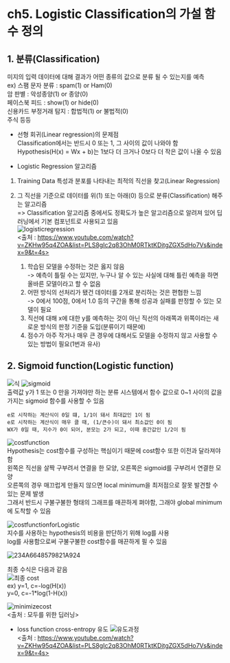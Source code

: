 # ch5. Logistic Classification의 가설 함수 정의  
 
 ## 1. 분류(Classification)  
 미지의 입력 데이터에 대해 결과가 어떤 종류의 값으로 분류 될 수 있는지를 예측  
 ex) 스팸 문자 분류 : spam(1) or Ham(0)  
     암 판별 : 악성종양(1) or 종양(0)  
     페이스북 피드 : show(1) or hide(0)  
     신용카드 부정거래 탐지 : 합법적(1) or 불법적(0)  
     주식 등등  
  
* 선형 회귀(Linear regression)의 문제점  
Classification에서는 반드시 0 또는 1, 그 사이의 값이 나와야 함  
Hypothesis(H(x) = Wx + b)는 1보다 더 크거나 0보다 더 작은 값이 나올 수 있음  
  
* Logistic Regression 알고리즘  
1. Training Data 특성과 분포를 나타내는 최적의 직선을 찾고(Linear Regression)  
2. 그 직선을 기준으로 데이터를 위(1) 또는 아래(0) 등으로 분류(Classification) 해주는 알고리즘  
=> Classification 알고리즘 중에서도 정확도가 높은 알고리즘으로 알려져 있어 딥러닝에서 기본 컴포넌트로 사용되고 있음  
![logisticregression](https://user-images.githubusercontent.com/31130917/108447960-2a036280-72a4-11eb-8fb4-0885a26e3460.PNG)  
<출처 : https://www.youtube.com/watch?v=ZKHw95q4ZOA&list=PLS8gIc2q83OhM0RTktKDitgZGX5dHo7Vs&index=9&t=4s>  

    1. 학습된 모델을 수정하는 것은 옳지 않음  
     -> 예측이 틀릴 수는 있지만, 누구나 알 수 있는 사실에 대해 틀린 예측을 하면 올바른 모델이라고 할 수 없음  
    2. 어떤 방식의 선처리가 됐건 데이터를 2개로 분리하는 것은 편협한 느낌  
     -> 0에서 100점, 0에서 1.0 등의 구간을 통해 성공과 실패를 판정할 수 있는 모델이 필요  
    3. 직선에 대해 x에 대한 y를 예측하는 것이 아닌 직선의 아래쪽과 위쪽이라는 새로운 방식의 판정 기준을 도입(분류이기 때문에)  
    4. 점수가 아주 작거나 매우 큰 경우에 대해서도 모델을 수정하지 않고 사용할 수 있는 방법이 필요(1번과 유사)  
  
## 2. Sigmoid function(Logistic function)  
![식](https://user-images.githubusercontent.com/31130917/111198124-92730480-8602-11eb-8586-eb8ccd470e23.png)
![sigmoid](https://user-images.githubusercontent.com/31130917/111198374-d403af80-8602-11eb-931f-706a58778f68.png)  
출력값 y가 1 또는 0 만을 가져야만 하는 분류 시스템에서 함수 값으로 0~1 사이의 값을 가지는 sigmoid 함수를 사용할 수 있음  
  
    e로 시작하는 계산식이 0일 떄, 1/1이 돼서 최대값인 1이 됨  
    e로 시작하는 계산식이 매우 클 때, (1/큰수)이 돼서 최소값인 0이 됨  
    WX가 0일 때, 지수가 0이 되어, 분모는 2가 되고, 이때 중간값인 1/2이 됨  
  

![costfunction](https://user-images.githubusercontent.com/31130917/108448780-b19da100-72a5-11eb-95f1-2a08c0eaed58.PNG)  
Hypothesis는 cost함수를 구성하는 핵심이기 때문에 cost함수 또한 이전과 달라져야 함  
왼쪽은 직선을 살짝 구부려서 연결을 한 모양, 오른쪽은 sigmoid를 구부려서 연결한 모양  
오른쪽의 경우 매끄럽게 만들지 않으면 local minimum을 최저점으로 잘못 발견할 수 있는 문제 발생  
그래서 반드시 구불구불한 형태의 그래프를 매끈하게 펴야함, 그래야 global minimum에 도착할 수 있음  
  
![costfunctionforLogistic](https://user-images.githubusercontent.com/31130917/108448853-d2fe8d00-72a5-11eb-9d6e-187a2292fe44.PNG)  
지수를 사용하는 hypothesis의 비용을 판단하기 위해 log를 사용  
log를 사용함으로써 구불구불한 cost함수를 매끈하게 필 수 있음  
  
![234A6648579821A924](https://user-images.githubusercontent.com/31130917/111202050-cb14dd00-8606-11eb-8882-84eddc047c19.png)  
  
최종 수식은 다음과 같음  
![최종 cost](https://user-images.githubusercontent.com/31130917/108449120-47393080-72a6-11eb-997a-1a7ae27487ba.PNG)  
ex) y=1, c=-log(H(x))  
    y=0, c=-1*log(1-H(x))  
  
![minimizecost](https://user-images.githubusercontent.com/31130917/108449259-8798ae80-72a6-11eb-84d7-2e1af8c29f31.PNG)  
<출처 : 모두를 위한 딥러닝>  
  
* loss function cross-entropy 유도 
![유도과정](https://user-images.githubusercontent.com/31130917/108449419-cf1f3a80-72a6-11eb-9496-c3e875fdeea9.PNG)  
<출처 : https://www.youtube.com/watch?v=ZKHw95q4ZOA&list=PLS8gIc2q83OhM0RTktKDitgZGX5dHo7Vs&index=9&t=4s>

